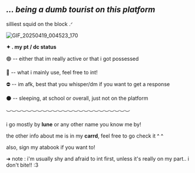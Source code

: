 ## *...  being a dumb tourist on this platform*

silliest squid on the block .ᐟ


![GIF_20250419_004523_170](https://github.com/user-attachments/assets/74c35b27-8840-4b26-805c-11e21e3f691a)


**✦     .      my pt / dc status**

🟢  --  either that im really active or that i got possessed

🌙  --  what i mainly use, feel free to int!

⛔️  --  im afk, best that you whisper/dm if you want to get a response

⚫️  --  sleeping, at school or overall, just not on the platform

︶︶︶︶︶︶︶︶︶︶︶︶︶︶︶︶︶︶︶︶︶︶︶︶

i go mostly by __lune__ or any other name you know me by! 

the other info about me is in my **carrd**, feel free to go check it ^ ^

also, sign my atabook if you want to!

➜  note : i'm usually shy and afraid to int first, unless it's really on my part.. i don't bite!! :3
